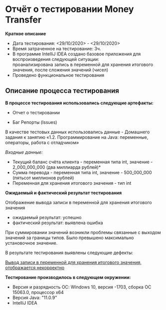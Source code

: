 # Отчёт о тестировании Money Transfer


**Краткое описание**

- Дата тестирования: <29/10/2020> - <29/10/2020>
- Время затраченное на тестирование: 3ч.
- В программе IntelliJ IDEA создано базовое приложения для воспроизведения следующей ситуации:    
проанализирована запись в переменной для хранения итогового значения,  после сложения значений (чисел)
- Проведено функциональное тестирования



## Описание процесса тестирования

**В процессе тестирования использовались следующие артефакты:**

- Отчет о тестировании

- Баг Репорты (Issues)


В качестве тестовых данных использовались данные - Домашнего задания к занятию «1.2. Программирование на Java: 
переменные, операторы, работа с отладчиком»

*Входные данные:*

- Текущий баланс счёта клиента - переменная типа int, значение - 2_000_000_000 (два миллиарда рублей)*
- Сумма перевода - переменная типа int, значение - 500_000_000 (пятьсот миллионов рублей)
- Переменная для хранения итогового значения - тип int


**Ожидаемый и фактический результат тестирования**

 Отображение вывода записи в переменной для хранения итогового значения
 
 - ожидаемый результат:  успешно
 - фактический результат: выявлена ошибка
 
 При суммировании значений возникли проблемы связанные с выходом значений
 за границы типов. Было превышено максимально установочное значение.
 
 В результате тестирования выявлены следующие дефекты:
 
[Вывод записи в переменной для хранения итогового значения, отображается некорректно ](https://github.com/Andrew2380/Demo22/issues)
 
 
**Тестирование производилось в следующем окружении:**

- Версия и разрядность ОС: Windows 10, версия -1703, сборка ОС 15063.0, процессор х64 
- Версия Java: "11.0.9"
- IntelliJ IDEA
